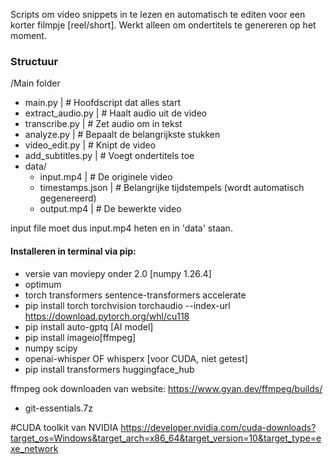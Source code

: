 Scripts om video snippets in te lezen en automatisch te editen voor een korter filmpje [reel/short].
Werkt alleen om ondertitels te genereren op het moment.

### Structuur

/Main folder
- main.py                    |  # Hoofdscript dat alles start
- extract_audio.py           |  # Haalt audio uit de video
- transcribe.py              |  # Zet audio om in tekst
- analyze.py                 |  # Bepaalt de belangrijkste stukken
- video_edit.py              |  # Knipt de video
- add_subtitles.py           |  # Voegt ondertitels toe
- data/
    -   input.mp4            |   # De originele video
    -   timestamps.json      |   # Belangrijke tijdstempels (wordt automatisch gegenereerd)
    -   output.mp4           |   # De bewerkte video

input file moet dus input.mp4 heten en in 'data' staan.

#### Installeren in terminal via pip:
- versie van moviepy onder 2.0 [numpy 1.26.4]
- optimum
- torch transformers sentence-transformers accelerate
- pip install torch torchvision torchaudio --index-url https://download.pytorch.org/whl/cu118
- pip install auto-gptq [AI model]
- pip install imageio[ffmpeg]
- numpy scipy
- openai-whisper OF whisperx [voor CUDA, niet getest]
- pip install transformers huggingface_hub

ffmpeg ook downloaden van website: https://www.gyan.dev/ffmpeg/builds/
- git-essentials.7z

#CUDA toolkit van NVIDIA
https://developer.nvidia.com/cuda-downloads?target_os=Windows&target_arch=x86_64&target_version=10&target_type=exe_network


